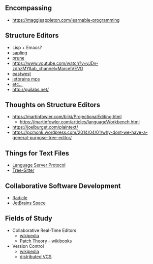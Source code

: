 
## Encompassing

- https://maggieappleton.com/learnable-programming

## Structure Editors

- Lisp + Emacs?
- [sapling](https://github.com/kneasle/sapling)
- [prune](https://www.facebook.com/notes/994298340981590/)
- https://www.youtube.com/watch?v=yJDv-zdhzMY&ab_channel=MarcelVEVO
- [eastwest](https://sites.google.com/site/rathereasy/eastwest)
- [jetbrains mps](https://www.jetbrains.com/mps/)
- [etc...](https://www.reddit.com/r/nosyntax/wiki/projects)
- http://guilabs.net/

## Thoughts on Structure Editors

- https://martinfowler.com/bliki/ProjectionalEditing.html
  - https://martinfowler.com/articles/languageWorkbench.html
- https://joelburget.com/plaintext/
- https://pcmonk.wordpress.com/2014/04/01/why-dont-we-have-a-general-purpose-tree-editor/

## Things for Text Files

- [Language Server Protocol](https://microsoft.github.io/language-server-protocol/)
- [Tree-Sitter](https://tree-sitter.github.io/tree-sitter/)

## Collaborative Software Development

- [Radicle](https://radicle.xyz/)
- [JetBrains Space](https://www.jetbrains.com/space/)

## Fields of Study

- Collaborative Real-Time Editors
  - [wikipedia](https://en.wikipedia.org/wiki/Collaborative_real-time_editor)
  - [Patch Theory - wikibooks](https://en.wikibooks.org/wiki/Understanding_Darcs/Patch_theory)
- Version Control
  - [wikipedia](https://en.wikipedia.org/wiki/Version_control)
  - [distributed VCS](https://en.wikipedia.org/wiki/Distributed_version_control)